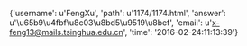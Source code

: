 {'username': u'FengXu', 'path': u'1174/1174.html', 'answer': u'\u65b9\u4fbf\u8c03\u8bd5\u9519\u8bef', 'email': u'x-feng13@mails.tsinghua.edu.cn', 'time': '2016-02-24:11:13:39'}